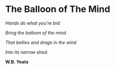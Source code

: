 # The Balloon of The Mind

*Hands do what you're bid:*

*Bring the balloon of the mind*

*That bellies and drags in the wind*

*Into its narrow shed.*

  **W.B. Yeats**
